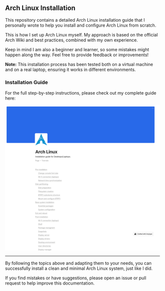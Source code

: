 ## Arch Linux Installation

This repository contains a detailed Arch Linux installation guide that I personally wrote to help you install and configure Arch Linux from scratch.

This is how I set up Arch Linux myself. My approach is based on the official Arch Wiki and best practices, combined with my own experience.

Keep in mind I am also a beginner and learner, so some mistakes might happen along the way. Feel free to provide feedback or improvements!

**Note:** This installation process has been tested both on a virtual machine and on a real laptop, ensuring it works in different environments.

### Installation Guide

For the full step-by-step instructions, please check out my complete guide here:

<a href="https://dub.sh/arch-linux-install">
  <img src="/.github/arch-linux-installation-guide.png" alt="Arch Linux Installation Guide" width="600">
</a>

---

By following the topics above and adapting them to your needs, you can successfully install a clean and minimal Arch Linux system, just like I did.

If you find mistakes or have suggestions, please open an issue or pull request to help improve this documentation.
